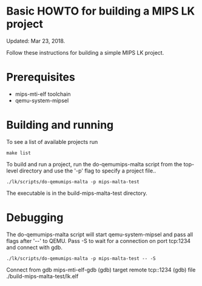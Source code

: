 Basic HOWTO for building a MIPS LK project
==========================================

Updated: Mar 23, 2018.

Follow these instructions for building a simple MIPS LK project.


Prerequisites
=============

- mips-mti-elf toolchain
- qemu-system-mipsel


Building and running
====================

To see a list of available projects run

    make list

To build and run a project, run the do-qemumips-malta script from the top-level
directory and use the '-p' flag to specify a project file..

    ./lk/scripts/do-qemumips-malta -p mips-malta-test

The executable is in the build-mips-malta-test directory.


Debugging
=========

The do-qemumips-malta script will start qemu-system-mipsel and pass all flags
after '--' to QEMU. Pass -S to wait for a connection on port tcp:1234 and
connect with gdb.

    ./lk/scripts/do-qemumips-malta -p mips-malta-test -- -S

Connect from gdb
    mips-mti-elf-gdb
    (gdb) target remote tcp::1234
    (gdb) file ./build-mips-malta-test/lk.elf
